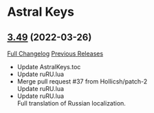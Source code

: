 # Astral Keys

## [3.49](https://github.com/astralguild/AstralKeys/tree/3.49) (2022-03-26)
[Full Changelog](https://github.com/astralguild/AstralKeys/compare/3.48...3.49) [Previous Releases](https://github.com/astralguild/AstralKeys/releases)

- Update AstralKeys.toc  
- Update ruRU.lua  
- Merge pull request #37 from Hollicsh/patch-2  
    Update ruRU.lua  
- Update ruRU.lua  
    Full translation of Russian localization.  